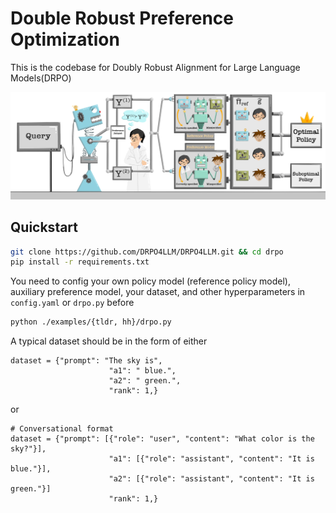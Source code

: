 # Double Robust Preference Optimization

This is the codebase for Doubly Robust Alignment for Large Language Models(DRPO)


![Double Robustness: Requires Only Correct Specification of Either the Reference Policy or the Preference Model.](./flowchart.png)

## Quickstart

```bash
git clone https://github.com/DRPO4LLM/DRPO4LLM.git && cd drpo
pip install -r requirements.txt
```

You need to config your own policy model (reference policy model), auxiliary preference model, your dataset, and other hyperparameters in `config.yaml` or  `drpo.py` before

```bash
python ./examples/{tldr, hh}/drpo.py
```

A typical dataset should be in the form of either

```
dataset = {"prompt": "The sky is",
                      "a1": " blue.",
                      "a2": " green.",
                      "rank": 1,}
```

or 

```
# Conversational format
dataset = {"prompt": [{"role": "user", "content": "What color is the sky?"}],
                      "a1": [{"role": "assistant", "content": "It is blue."}],
                      "a2": [{"role": "assistant", "content": "It is green."}]
                      "rank": 1,}
```
